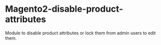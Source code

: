 # Magento2-disable-product-attributes
Module to disable product attributes or lock them from admin users to edit them.
